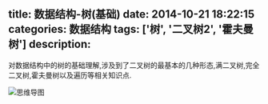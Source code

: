 title: 数据结构-树(基础)
date: 2014-10-21 18:22:15
categories: 数据结构
tags: ['树', '二叉树2', '霍夫曼树']
description:
---
对数据结构中的树的基础理解,涉及到了二叉树的最基本的几种形态,满二叉树,完全二叉树,霍夫曼树以及遍历等相关知识点.
<!--more-->
![思维导图](http://boomya-files.qiniudn.com/IMAG0295.jpg)
